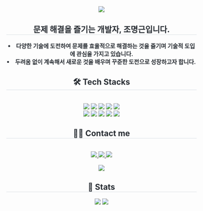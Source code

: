 <div align= "center">
    <img src="https://capsule-render.vercel.app/api?type=soft&color=random&height=180&text=Hello%20I'm%20Myang&animation=&fontColor=ffffff&fontSize=60" />
    </div>
    <div align= "center"> 
    <h2 style="border-bottom: 1px solid #d8dee4; color: #282d33;"> 문제 해결을 즐기는 개발자, 조명근입니다. </h2>  
    <div style="font-weight: 700; font-size: 15px; text-align: center; color: #282d33;"> <li> 다양한 기술에 도전하여 문제를 효율적으로 해결하는 것을 즐기며 기술적 도입에 관심을 가지고 있습니다.</li><li> 두려움 없이 계속해서 새로운 것을 배우며 꾸준한 도전으로 성장하고자 합니다. </div> 
    </div>
    <div align= "center">
    <h2 style="border-bottom: 1px solid #d8dee4; color: #282d33;"> 🛠️ Tech Stacks </h2> <br> 
    <div style="margin: 0 auto; text-align: center;" align= "center"> <img src="https://img.shields.io/badge/Amazon S3-569A31?style=for-the-badge&logo=Amazon S3&logoColor=white">
          <img src="https://img.shields.io/badge/Amazon AWS-232F3E?style=for-the-badge&logo=Amazon AWS&logoColor=white">
          <img src="https://img.shields.io/badge/Spring-6DB33F?style=for-the-badge&logo=Spring&logoColor=white">
          <img src="https://img.shields.io/badge/Spring Boot-6DB33F?style=for-the-badge&logo=Spring Boot&logoColor=white">
          <img src="https://img.shields.io/badge/Python-3776AB?style=for-the-badge&logo=Python&logoColor=white">
          <br/><img src="https://img.shields.io/badge/Java-007396?style=for-the-badge&logo=Java&logoColor=white">
          <img src="https://img.shields.io/badge/MySQL-4479A1?style=for-the-badge&logo=MySQL&logoColor=white">
          <img src="https://img.shields.io/badge/Github-181717?style=for-the-badge&logo=Github&logoColor=white">
          <img src="https://img.shields.io/badge/Linux-FCC624?style=for-the-badge&logo=Linux&logoColor=white">
          <img src="https://img.shields.io/badge/Notion-000000?style=for-the-badge&logo=Notion&logoColor=white">
          <br/></div>
    </div>
    <div align= "center">
    <h2 style="border-bottom: 1px solid #d8dee4; color: #282d33;"> 🧑‍💻 Contact me </h2> <br> 
    <div align= "center"> <a href=https://realisshomyang.notion.site/2b378a38cdf147ca8d7c231671502660?pvs=4> <img src="https://img.shields.io/badge/Notion-000000?style=for-the-badge&logo=Notion&logoColor=white&link=https://realisshomyang.notion.site/2b378a38cdf147ca8d7c231671502660?pvs=4"> </a>
         <a href=mailto:mgmg612@gmail.com> <img src="https://img.shields.io/badge/Gmail-EA4335?style=for-the-badge&logo=Gmail&logoColor=white&link=mailto:mgmg612@gmail.com"> </a>
         <a href=https://velog.io/@realisshomyang/posts> <img src="https://img.shields.io/badge/Velog-20C997?style=for-the-badge&logo=Velog&logoColor=white&link=https://velog.io/@realisshomyang/posts"> </a>
          </div>  <br> 
    <div align= "center"> <a href="https://hits.seeyoufarm.com"> <img src="https://hits.seeyoufarm.com/api/count/incr/badge.svg?url=https%3A%2F%2Fgithub.com%2Frealisshomyang%2F&count_bg=%23000000&title_bg=%23000000&icon=github.svg&icon_color=%23FFFFFF&title=GitHub&edge_flat=false"/></a>
       </div> 
    </div>
    <div align= "center"> 
    <h2 style="border-bottom: 1px solid #d8dee4; color: #282d33;"> 🏅 Stats </h2> <div align= "center"> <img src="https://github-readme-stats.vercel.app/api?username=realisshomyang&bg_color=180,ffffff,00000000&title_color=000000&text_color=000000"
         /> <img src="https://github-readme-stats.vercel.app/api/top-langs/?username=realisshomyang&layout=compact&bg_color=180,ffffff,00000000&title_color=000000&text_color=000000"
           /> </div> 
    </div>
    
